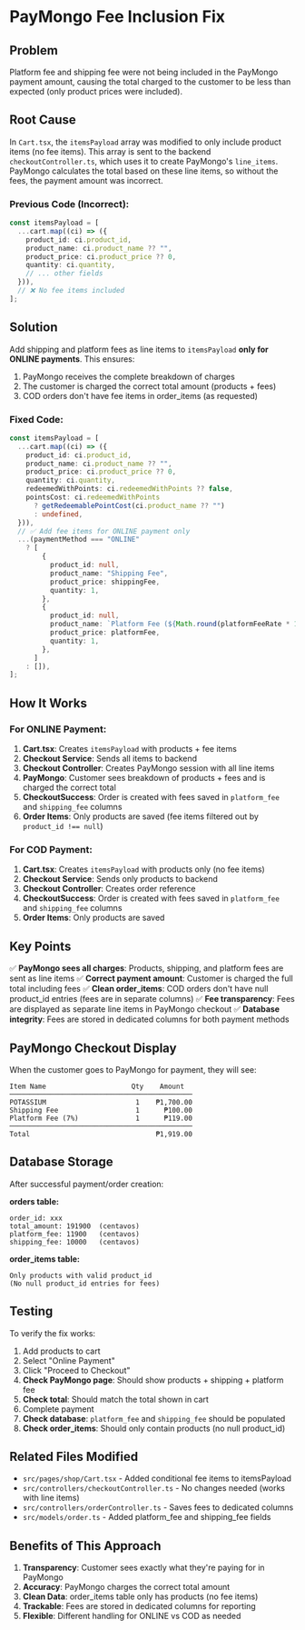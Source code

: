 # PayMongo Fee Inclusion Fix

## Problem

Platform fee and shipping fee were not being included in the PayMongo payment amount, causing the total charged to the customer to be less than expected (only product prices were included).

## Root Cause

In `Cart.tsx`, the `itemsPayload` array was modified to only include product items (no fee items). This array is sent to the backend `checkoutController.ts`, which uses it to create PayMongo's `line_items`. PayMongo calculates the total based on these line items, so without the fees, the payment amount was incorrect.

### Previous Code (Incorrect):

```typescript
const itemsPayload = [
  ...cart.map((ci) => ({
    product_id: ci.product_id,
    product_name: ci.product_name ?? "",
    product_price: ci.product_price ?? 0,
    quantity: ci.quantity,
    // ... other fields
  })),
  // ❌ No fee items included
];
```

## Solution

Add shipping and platform fees as line items to `itemsPayload` **only for ONLINE payments**. This ensures:

1. PayMongo receives the complete breakdown of charges
2. The customer is charged the correct total amount (products + fees)
3. COD orders don't have fee items in order_items (as requested)

### Fixed Code:

```typescript
const itemsPayload = [
  ...cart.map((ci) => ({
    product_id: ci.product_id,
    product_name: ci.product_name ?? "",
    product_price: ci.product_price ?? 0,
    quantity: ci.quantity,
    redeemedWithPoints: ci.redeemedWithPoints ?? false,
    pointsCost: ci.redeemedWithPoints
      ? getRedeemablePointCost(ci.product_name ?? "")
      : undefined,
  })),
  // ✅ Add fee items for ONLINE payment only
  ...(paymentMethod === "ONLINE"
    ? [
        {
          product_id: null,
          product_name: "Shipping Fee",
          product_price: shippingFee,
          quantity: 1,
        },
        {
          product_id: null,
          product_name: `Platform Fee (${Math.round(platformFeeRate * 100)}%)`,
          product_price: platformFee,
          quantity: 1,
        },
      ]
    : []),
];
```

## How It Works

### For ONLINE Payment:

1. **Cart.tsx**: Creates `itemsPayload` with products + fee items
2. **Checkout Service**: Sends all items to backend
3. **Checkout Controller**: Creates PayMongo session with all line items
4. **PayMongo**: Customer sees breakdown of products + fees and is charged the correct total
5. **CheckoutSuccess**: Order is created with fees saved in `platform_fee` and `shipping_fee` columns
6. **Order Items**: Only products are saved (fee items filtered out by `product_id !== null`)

### For COD Payment:

1. **Cart.tsx**: Creates `itemsPayload` with products only (no fee items)
2. **Checkout Service**: Sends only products to backend
3. **Checkout Controller**: Creates order reference
4. **CheckoutSuccess**: Order is created with fees saved in `platform_fee` and `shipping_fee` columns
5. **Order Items**: Only products are saved

## Key Points

✅ **PayMongo sees all charges**: Products, shipping, and platform fees are sent as line items
✅ **Correct payment amount**: Customer is charged the full total including fees
✅ **Clean order_items**: COD orders don't have null product_id entries (fees are in separate columns)
✅ **Fee transparency**: Fees are displayed as separate line items in PayMongo checkout
✅ **Database integrity**: Fees are stored in dedicated columns for both payment methods

## PayMongo Checkout Display

When the customer goes to PayMongo for payment, they will see:

```
Item Name                     Qty    Amount
─────────────────────────────────────────────
POTASSIUM                      1    ₱1,700.00
Shipping Fee                   1      ₱100.00
Platform Fee (7%)              1      ₱119.00
─────────────────────────────────────────────
Total                               ₱1,919.00
```

## Database Storage

After successful payment/order creation:

**orders table:**

```
order_id: xxx
total_amount: 191900  (centavos)
platform_fee: 11900   (centavos)
shipping_fee: 10000   (centavos)
```

**order_items table:**

```
Only products with valid product_id
(No null product_id entries for fees)
```

## Testing

To verify the fix works:

1. Add products to cart
2. Select "Online Payment"
3. Click "Proceed to Checkout"
4. **Check PayMongo page**: Should show products + shipping + platform fee
5. **Check total**: Should match the total shown in cart
6. Complete payment
7. **Check database**: `platform_fee` and `shipping_fee` should be populated
8. **Check order_items**: Should only contain products (no null product_id)

## Related Files Modified

- `src/pages/shop/Cart.tsx` - Added conditional fee items to itemsPayload
- `src/controllers/checkoutController.ts` - No changes needed (works with line items)
- `src/controllers/orderController.ts` - Saves fees to dedicated columns
- `src/models/order.ts` - Added platform_fee and shipping_fee fields

## Benefits of This Approach

1. **Transparency**: Customer sees exactly what they're paying for in PayMongo
2. **Accuracy**: PayMongo charges the correct total amount
3. **Clean Data**: order_items table only has products (no fee items)
4. **Trackable**: Fees are stored in dedicated columns for reporting
5. **Flexible**: Different handling for ONLINE vs COD as needed
